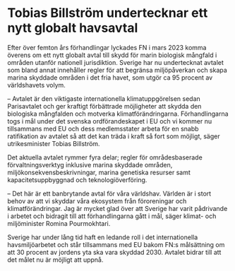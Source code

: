 # Tobias Billström undertecknar ett nytt globalt havsavtal

Efter över femton års förhandlingar lyckades FN i mars 2023 komma överens om ett nytt globalt avtal till skydd för marin biologisk mångfald i områden utanför nationell jurisdiktion. Sverige har nu undertecknat avtalet som bland annat innehåller regler för att begränsa miljöpåverkan och skapa marina skyddade områden i det fria havet, som utgör ca 95 procent av världshavets volym.

– Avtalet är den viktigaste internationella klimatuppgörelsen sedan Parisavtalet och ger kraftigt förbättrade möjligheter att skydda den biologiska mångfalden och motverka klimatförändringarna. Förhandlingarna togs i mål under det svenska ordförandeskapet i EU och vi kommer nu tillsammans med EU och dess medlemsstater arbeta för en snabb ratifikation av avtalet så att det kan träda i kraft så fort som möjligt, säger utrikesminister Tobias Billström.

Det aktuella avtalet rymmer fyra delar; regler för områdesbaserade förvaltningsverktyg inklusive marina skyddade ­områden, miljökonsekvensbeskrivningar, marina genetiska resurser samt kapacitetsuppbyggnad och teknologiöverföring.

– Det här är ett banbrytande avtal för våra världshav. Världen är i stort behov av att vi skyddar våra ekosystem från föroreningar och klimatförändringar. Jag är mycket glad över att Sverige har varit pådrivande i arbetet och bidragit till att förhandlingarna gått i mål, säger klimat- och miljöminister Romina Pourmokhtari.

Sverige har under lång tid haft en ledande roll i det internationella havsmiljöarbetet och står tillsammans med EU bakom FN:s målsättning om att 30 procent av jordens yta ska vara skyddad 2030. Avtalet bidrar till att det målet nu är möjligt att uppnå.
